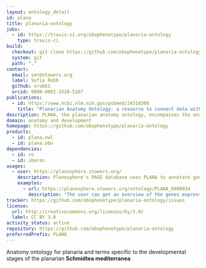 ```yaml
---
layout: ontology_detail
id: plana
title: planaria-ontology
jobs:
  - id: https://travis-ci.org/obophenotype/planaria-ontology
    type: travis-ci
build:
  checkout: git clone https://github.com/obophenotype/planaria-ontology.git
  system: git
  path: "."
contact:
  email: smr@stowers.org
  label: Sofia Robb
  github: srobb1
  orcid: 0000-0002-3528-5267
publications:
  - id: https://www.ncbi.nlm.nih.gov/pubmed/34318308
    title: "Planarian Anatomy Ontology: a resource to connect data within and across experimental platforms"
description: PLANA, the planarian anatomy ontology, encompasses the anatomy and life cycle stages for both __Schmidtea mediterranea__ biotypes.
domain: anatomy and development
homepage: https://github.com/obophenotype/planaria-ontology
products:
  - id: plana.owl
  - id: plana.obo
dependencies:
  - id: ro
  - id: uberon
usages:
  - user: https://planosphere.stowers.org/
    description: Planosphere's PAGE database uses PLANA to annotate gene expression locations
    examples:
      - url: https://planosphere.stowers.org/ontology/PLANA_0000034
        description: "The user can get an overview of the genes expressed in the planarian epidermis"
tracker: https://github.com/obophenotype/planaria-ontology/issues
license:
  url: http://creativecommons.org/licenses/by/3.0/
  label: CC BY 3.0
activity_status: active
repository: https://github.com/obophenotype/planaria-ontology
preferredPrefix: PLANA
---
```


Anatomy ontology for planaria and terms specific to the developmental stages of the planarian __Schmidtea mediterranea__
